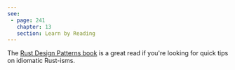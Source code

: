 ```yaml
---
see:
 - page: 241
   chapter: 13
   section: Learn by Reading
---
```

The [Rust Design Patterns
book](https://rust-unofficial.github.io/patterns/intro.html) is a great
read if you're looking for quick tips on idiomatic Rust-isms.
